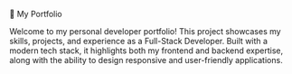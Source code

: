 🌟 My Portfolio

Welcome to my personal developer portfolio! This project showcases my skills, projects, and experience as a Full-Stack Developer. Built with a modern tech stack, it highlights both my frontend and backend expertise, along with the ability to design responsive and user-friendly applications.